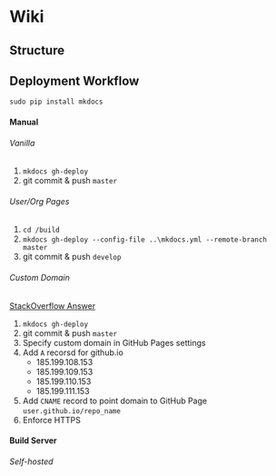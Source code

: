 # Wiki

## Structure

## Deployment Workflow
`sudo pip install mkdocs`

#### Manual
###### Vanilla
1. `mkdocs gh-deploy`
2. git commit & push `master`

###### User/Org Pages
1. `cd /build`
2. `mkdocs gh-deploy --config-file ..\mkdocs.yml --remote-branch  master`
3. git commit & push `develop`

###### Custom Domain
[StackOverflow Answer](https://stackoverflow.com/questions/9082499/custom-domain-for-github-project-pages)

1. `mkdocs gh-deploy`
2. git commit & push `master`
3. Specify custom domain in GitHub Pages settings
4. Add `A` recorsd for github.io
    - 185.199.108.153
    - 185.199.109.153
    - 185.199.110.153
    - 185.199.111.153
5. Add `CNAME` record to point domain to GitHub Page `user.github.io/repo_name`
6. Enforce HTTPS

#### Build Server
###### Self-hosted